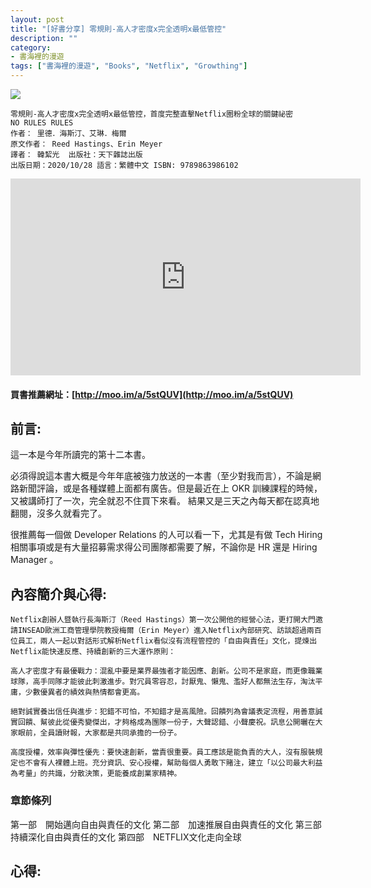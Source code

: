 ```yaml
---
layout: post
title: "[好書分享] 零規則-高人才密度x完全透明x最低管控"
description: ""
category: 
- 書海裡的漫遊
tags: ["書海裡的漫遊", "Books", "Netflix", "Growthing"]
---
```


<div><a href="http://moo.im/a/5stQUV" title="零規則"><img src="https://cdn.readmoo.com/cover/ij/icnnpnf_210x315.jpg?v=0"></a></div>


```
零規則-高人才密度x完全透明x最低管控，首度完整直擊Netflix圈粉全球的關鍵祕密
NO RULES RULES
作者： 里德．海斯汀、艾琳．梅爾  
原文作者： Reed Hastings、Erin Meyer  
譯者： 韓絜光  出版社：天下雜誌出版 
出版日期：2020/10/28 語言：繁體中文 ISBN: 9789863986102
```

<iframe width="560" height="315" src="https://www.youtube.com/embed/yL4ruq6GDHY" frameborder="0" allow="accelerometer; autoplay; clipboard-write; encrypted-media; gyroscope; picture-in-picture" allowfullscreen></iframe>


#### 買書推薦網址：[http://moo.im/a/5stQUV](http://moo.im/a/5stQUV)

## 前言:

這一本是今年所讀完的第十二本書。 

必須得說這本書大概是今年年底被強力放送的一本書（至少對我而言），不論是網路新聞評論，或是各種媒體上面都有廣告。但是最近在上 OKR 訓練課程的時候，又被講師打了一次，完全就忍不住買下來看。 結果又是三天之內每天都在認真地翻閱，沒多久就看完了。

很推薦每一個做 Developer Relations 的人可以看一下，尤其是有做 Tech Hiring 相關事項或是有大量招募需求得公司團隊都需要了解，不論你是 HR 還是 Hiring Manager 。


## 內容簡介與心得:

```
Netflix創辦人暨執行長海斯汀（Reed Hastings）第一次公開他的經營心法，更打開大門邀請INSEAD歐洲工商管理學院教授梅爾（Erin Meyer）進入Netflix內部研究、訪談超過兩百位員工，兩人一起以對話形式解析Netflix看似沒有流程管控的「自由與責任」文化，提煉出Netflix能快速反應、持續創新的三大運作原則：

高人才密度才有最優戰力：混亂中要是業界最強者才能因應、創新。公司不是家庭，而更像職業球隊，高手同隊才能彼此刺激進步。對冗員零容忍，討厭鬼、懶鬼、濫好人都無法生存，淘汰平庸，少數優異者的績效與熱情都會更高。

絕對誠實養出信任與進步：犯錯不可怕，不知錯才是高風險。回饋列為會議表定流程，用善意誠實回饋、幫彼此從優秀變傑出，才夠格成為團隊一份子，大聲認錯、小聲慶祝。訊息公開曬在大家眼前，全員讀財報，大家都是共同承擔的一份子。

高度授權，效率與彈性優先：要快速創新，當責很重要。員工應該是能負責的大人，沒有服裝規定也不會有人裸體上班。充分資訊、安心授權，幫助每個人勇敢下賭注，建立「以公司最大利益為考量」的共識，分散決策，更能養成創業家精神。
```

### 章節條列

第一部　開始邁向自由與責任的文化
第二部　加速推展自由與責任的文化
第三部　持續深化自由與責任的文化
第四部　NETFLIX文化走向全球


## 心得:

